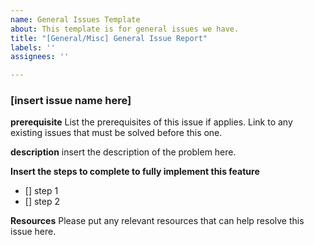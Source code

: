 ```yaml
---
name: General Issues Template
about: This template is for general issues we have.
title: "[General/Misc] General Issue Report"
labels: ''
assignees: ''

---
```


### **[insert issue name here]**
**prerequisite**
List the prerequisites of this issue if applies.
Link to any existing issues that must be solved before this one.

**description**
insert the description of the problem here.

**Insert the steps to complete to fully implement this feature**
- [] step 1
- [] step 2

**Resources**
Please put any relevant resources that can help resolve this issue here.
